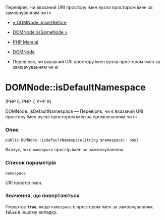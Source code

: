 Перевіряє, чи вказаний URI простору імен вузла простором імен за замовчуванням чи ні

-   [« DOMNode::insertBefore](domnode.insertbefore.html)
    
-   [DOMNode::isSameNode »](domnode.issamenode.html)
    
-   [PHP Manual](index.html)
    
-   [DOMNode](class.domnode.html)
    
-   Перевіряє, чи вказаний URI простору імен вузла простором імен за замовчуванням чи ні
    

# DOMNode::isDefaultNamespace

(PHP 5, PHP 7, PHP 8)

DOMNode::isDefaultNamespace — Перевіряє, чи є вказаний URI простору імен вузла простором імен за промовчанням чи ні

### Опис

```methodsynopsis
public DOMNode::isDefaultNamespace(string $namespace): bool
```

Вказує, чи є `namespace` простір імен за замовчуванням.

### Список параметрів

`namespace`

URI простір імен.

### Значення, що повертаються

Повертає **`true`**, якщо `namespace` є простором імен за замовчуванням, **`false`** в іншому випадку.